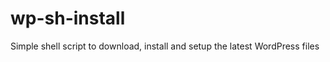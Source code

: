 wp-sh-install
=============

Simple shell script to download, install and setup the latest WordPress files
